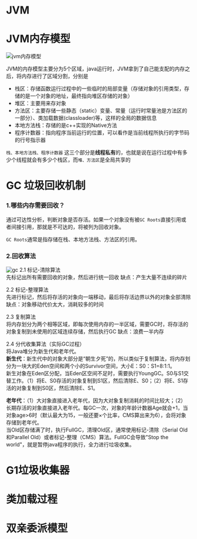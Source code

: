 # JVM
  
# JVM内存模型
![jvm内存模型](https://note.obs.cn-north-4.myhuaweicloud.com/jvm_mem_model.jpg)

JVM的内存模型主要分为5个区域，java运行时，JVM拿到了自己能支配的内存之后，将内存进行了区域分割，分别是
- 栈区：存储函数运行过程中的一些临时的局部变量（存储对象的引用类型，存储的是一个对象的地址，最终指向堆区存储的对象）
- 堆区：主要用来存对象
- 方法区：主要存储一些静态（static）变量、常量（运行时常量池是方法区的一部分）、类加载数据(classloader)等，这样的全局的数据信息
- 本地方法栈：存储的是c++实现的Native方法
- 程序计数器：指向程序当前运行的位置，可以看作是当前线程所执行的字节码的行号指示器

`栈、本地方法栈、程序计数器` 这三个部分是**线程私有**的，也就是说在运行过程中有多少个线程就会有多少个栈区，而`堆、方法区`是全局共享的


# GC 垃圾回收机制
### 1.哪些内存需要回收？
通过可达性分析，判断对象是否存活。如果一个对象没有被`GC Roots`直接引用或者间接引用，那就是不可达的，将被列为回收对象。

`GC Roots`通常是指存储在栈、本地方法栈、方法区的引用。

### 2.回收算法
![gc](https://note.obs.cn-north-4.myhuaweicloud.com/gc.jpg)
2.1 标记-清除算法  
先标记出所有需要回收的对象，然后进行统一回收
缺点：产生大量不连续的碎片

2.2 标记-整理算法  
先进行标记，然后将存活的对象向一端移动，最后将存活边界以外的对象全部清除
缺点：对象移动代价太大，消耗较多的时间

2.3 复制算法  
将内存划分为两个相等区域，即每次使用内存的一半区域，需要GC时，将存活的对象复制到未使用的区域连续存储，然后执行GC
缺点：浪费一半内存

2.4 分代收集算法（实际GC过程）  
将Java堆分为新生代和老年代。  
**新生代**：新生代中的对象大部分是“朝生夕死”的，所以类似于复制算法，将内存划分为一块大的Eden空间和两个小的Survivor空间，大小E：S0：S1=8:1:1。  
新生对象在Eden区分配，当Eden区空间不足时，需要执行YoungGC。S0与S1交替工作。（1）将E、S0存活的对象复制到S1区，然后清除E、S0；（2）将E、S1存活的对象复制到S0区，然后清除E、S1。

**老年代**：（1）大对象直接进入老年代，因为大对象复制消耗的时间比较大；（2）长期存活的对象直接进入老年代。每GC一次，对象的年龄计数器Age就会+1，当对象age>6时（默认最大为15，一般还要×个比率，CMS算出来为6），会将对象存储到老年代。  
当Old区存储满了时，执行FullGC，清理Old区，通常使用标记-清除（Serial Old和Parallel Old）或者标记-整理（CMS）算法。FullGC会导致"Stop the world"，就是暂停java程序的执行，全力进行垃圾收集。

# G1垃圾收集器

# 类加载过程

# 双亲委派模型